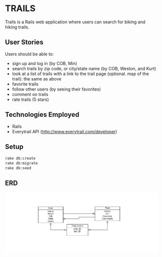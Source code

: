 TRAILS
======
Trails is a Rails web application where users can search for biking and hiking trails.

User Stories
------------
Users should be able to:

 - sign up and log in (by COB, Min)
 - search trails by zip code, or city/state name (by COB, Weston, and Kurt)
 - look at a list of trails with a link to the trail page (optional. map of the trail): the same as above
 - favorite trails
 - follow other users (by seeing their favorites)
 - comment on trails
 - rate trails (5 stars)

Technologies Employed
------------
 - Rails
 - Everytrail API (http://www.everytrail.com/developer)

Setup
-----
	rake db:create
	rake db:migrate
	rake db:seed
 
ERD
------------
![](erd.png)
